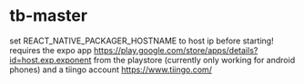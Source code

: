 # tb-master
set REACT_NATIVE_PACKAGER_HOSTNAME to host ip before starting!
requires the expo app https://play.google.com/store/apps/details?id=host.exp.exponent from the playstore (currently only working for android phones) and a tiingo account https://www.tiingo.com/
